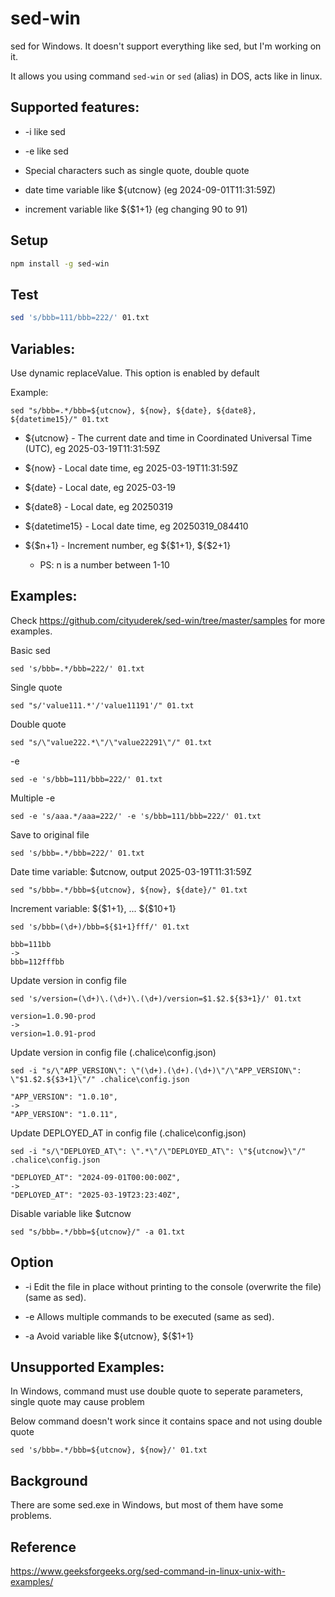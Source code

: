 # sed-win

sed for Windows. It doesn't support everything like sed, but I'm working on it.

It allows you using command `sed-win` or `sed` (alias) in DOS, acts like in
linux.

## Supported features:

- -i like sed

- -e like sed

- Special characters such as single quote, double quote

- date time variable like ${utcnow} (eg 2024-09-01T11:31:59Z)

- increment variable like ${$1+1} (eg changing 90 to 91)

## Setup

```sh
npm install -g sed-win
```

## Test

```sh
sed 's/bbb=111/bbb=222/' 01.txt
```

## Variables:

Use dynamic replaceValue. This option is enabled by default

Example:

```
sed "s/bbb=.*/bbb=${utcnow}, ${now}, ${date}, ${date8}, ${datetime15}/" 01.txt
```

- ${utcnow} - The current date and time in Coordinated Universal Time (UTC), eg
  2025-03-19T11:31:59Z

- ${now} - Local date time, eg 2025-03-19T11:31:59Z

- ${date} - Local date, eg 2025-03-19

- ${date8} - Local date, eg 20250319

- ${datetime15} - Local date time, eg 20250319_084410

- ${$n+1} - Increment number, eg ${$1+1}, ${$2+1}

  - PS: n is a number between 1-10

## Examples:

Check https://github.com/cityuderek/sed-win/tree/master/samples for more
examples.

Basic sed

```
sed 's/bbb=.*/bbb=222/' 01.txt
```

Single quote

```
sed "s/'value111.*'/'value11191'/" 01.txt
```

Double quote

```
sed "s/\"value222.*\"/\"value22291\"/" 01.txt
```

-e

```
sed -e 's/bbb=111/bbb=222/' 01.txt
```

Multiple -e

```
sed -e 's/aaa.*/aaa=222/' -e 's/bbb=111/bbb=222/' 01.txt
```

Save to original file

```
sed 's/bbb=.*/bbb=222/' 01.txt
```

Date time variable: $utcnow, output 2025-03-19T11:31:59Z

```
sed "s/bbb=.*/bbb=${utcnow}, ${now}, ${date}/" 01.txt
```

Increment variable: ${$1+1}, ... ${$10+1}

```
sed 's/bbb=(\d+)/bbb=${$1+1}fff/' 01.txt
```

```
bbb=111bb
->
bbb=112fffbb
```

Update version in config file

```
sed 's/version=(\d+)\.(\d+)\.(\d+)/version=$1.$2.${$3+1}/' 01.txt
```

```
version=1.0.90-prod
->
version=1.0.91-prod
```

Update version in config file (.chalice\config.json)

```
sed -i "s/\"APP_VERSION\": \"(\d+).(\d+).(\d+)\"/\"APP_VERSION\": \"$1.$2.${$3+1}\"/" .chalice\config.json
```

```
"APP_VERSION": "1.0.10",
->
"APP_VERSION": "1.0.11",
```

Update DEPLOYED_AT in config file (.chalice\config.json)

```
sed -i "s/\"DEPLOYED_AT\": \".*\"/\"DEPLOYED_AT\": \"${utcnow}\"/" .chalice\config.json
```

```
"DEPLOYED_AT": "2024-09-01T00:00:00Z",
->
"DEPLOYED_AT": "2025-03-19T23:23:40Z",
```

Disable variable like $utcnow

```
sed "s/bbb=.*/bbb=${utcnow}/" -a 01.txt
```

## Option

- -i Edit the file in place without printing to the console (overwrite the file)
  (same as sed).

- -e Allows multiple commands to be executed (same as sed).

- -a Avoid variable like ${utcnow}, ${$1+1}

## Unsupported Examples:

In Windows, command must use double quote to seperate parameters, single quote
may cause problem

Below command doesn't work since it contains space and not using double quote

```
sed 's/bbb=.*/bbb=${utcnow}, ${now}/' 01.txt
```

## Background

There are some sed.exe in Windows, but most of them have some problems.

## Reference

https://www.geeksforgeeks.org/sed-command-in-linux-unix-with-examples/

<!--
## Pending doc:

- log-analysis

## Pending features:

- -i
- -e

- dev
node ./dist/bin/index.js -V
node ./dist/bin/index.js now
npm link

- test in another package
npm link sed-win

-->
